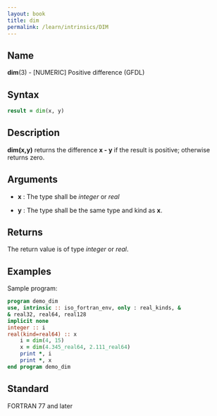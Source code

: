 ```yaml
---
layout: book
title: dim
permalink: /learn/intrinsics/DIM
---
```

## __Name__

__dim__(3) - \[NUMERIC\] Positive difference
(GFDL)

## __Syntax__
```fortran
result = dim(x, y)
```

## __Description__

__dim(x,y)__ returns the difference __x - y__ if the result is positive;
otherwise returns zero.

## __Arguments__

  - __x__
    : The type shall be _integer_ or _real_

  - __y__
    : The type shall be the same type and kind as __x__.

## __Returns__

The return value is of type _integer_ or _real_.

## __Examples__

Sample program:

```fortran
program demo_dim
use, intrinsic :: iso_fortran_env, only : real_kinds, &
& real32, real64, real128
implicit none
integer :: i
real(kind=real64) :: x
    i = dim(4, 15)
    x = dim(4.345_real64, 2.111_real64)
    print *, i
    print *, x
end program demo_dim
```

## __Standard__

FORTRAN 77 and later
